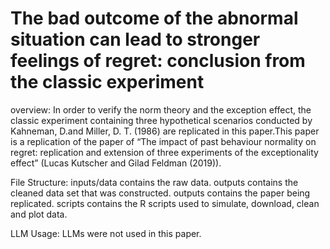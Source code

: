 # The bad outcome of the abnormal situation can lead to stronger feelings of regret: conclusion from the classic experiment
overview:
In order to verify the norm theory and the exception effect, the classic experiment containing three hypothetical scenarios conducted by Kahneman, D.and Miller, D. T. (1986) are replicated in this paper.This paper is a replication of the paper of “The impact of past behaviour normality on regret: replication and extension of three experiments of the exceptionality effect” (Lucas Kutscher and Gilad Feldman (2019)).

File Structure:
inputs/data contains the raw data.
outputs contains the cleaned data set that was constructed.
outputs contains the paper being replicated.
scripts contains the R scripts used to simulate, download, clean and plot data.

LLM Usage:
LLMs were not used in this paper.
